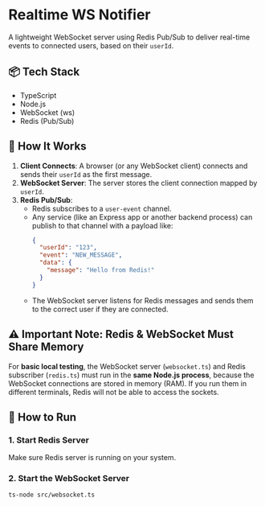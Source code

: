 # Realtime WS Notifier

A lightweight WebSocket server using Redis Pub/Sub to deliver real-time events to connected users, based on their `userId`.

## 📦 Tech Stack

- TypeScript
- Node.js
- WebSocket (ws)
- Redis (Pub/Sub)

## 🧠 How It Works

1. **Client Connects**: A browser (or any WebSocket client) connects and sends their `userId` as the first message.
2. **WebSocket Server**: The server stores the client connection mapped by `userId`.
3. **Redis Pub/Sub**: 
    - Redis subscribes to a `user-event` channel.
    - Any service (like an Express app or another backend process) can publish to that channel with a payload like:
      ```json
      {
        "userId": "123",
        "event": "NEW_MESSAGE",
        "data": {
          "message": "Hello from Redis!"
        }
      }
      ```
    - The WebSocket server listens for Redis messages and sends them to the correct user if they are connected.

## ⚠️ Important Note: Redis & WebSocket Must Share Memory

For **basic local testing**, the WebSocket server (`websocket.ts`) and Redis subscriber (`redis.ts`) must run in the **same Node.js process**, because the WebSocket connections are stored in memory (RAM). If you run them in different terminals, Redis will not be able to access the sockets.


## 🚀 How to Run 

### 1. Start Redis Server

Make sure Redis server is running on your system.

### 2. Start the WebSocket Server

```bash
ts-node src/websocket.ts